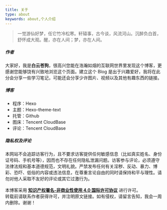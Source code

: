 ```yaml
---
title: 关于
type: about
keywords: about,个人介绍
---
```


<div class="row trm-mb-40">
    <div class="col-lg-12">
        <blockquote class="trm-scroll-animation" data-scroll data-scroll-offset="40">
            一觉游仙好梦，任它竹冷松寒。轩辕事，古今谈，风流河山。沉醉负白首，舒怀成大观。醒，亦在人间；梦，亦在人间。
        </blockquote>
    </div>
</div>

<div class="row trm-mb-20">
    <div class="col-lg-12">
        <h5 class="trm-mb-40 trm-title-with-divider">作者<span data-number="01"></span></h5>
        <div class="trm-service-icon-box trm-contrast trm-scroll-animation trm-active-el" data-scroll="" data-scroll-offset="40">
            大家好，我是<strong>白云苍狗</strong>，很高兴您能在浩瀚如烟的互联网世界里发现这个博客，更感谢您能够饶有兴致地浏览这个页面。建立这个 Blog 是出于兴趣爱好，我将在此分会分享一些学习笔记，可能还会分享少许图片、视频以及其他有趣东西的链接。
        </div>
    </div>
</div>

<div class="row trm-mb-20">
    <div class="col-lg-12">
        <h5 class="trm-mb-40 trm-title-with-divider">博客<span data-number="02"></span></h5>
        <div class="trm-service-icon-box trm-scroll-animation trm-active-el" data-scroll="" data-scroll-offset="40">
            <ul class="trm-list">
                <li>程序：Hexo </li>
                <li>主题：Hexo-theme-text </li>
                <li>托管：Github  </li>
                <li>图床：Tencent CloudBase </li>
                <li>评论：Tencent CloudBase </li>
            </ul>
        </div>
    </div>
</div>

<div class="row trm-mb-20">
    <div class="col-lg-12">
        <h5 class="trm-mb-40 trm-title-with-divider">隐私权及评论<span data-number="03"></span></h5>
        <div class="trm-service-icon-box trm-scroll-animation trm-active-el" data-scroll="" data-scroll-offset="40">
            本网站不会追踪访客行为，且不要求访客提供任何敏感信息（比如真实姓名、身份证号码、手机号等），因而也不存在任何隐私泄漏问题。访客参与评论，必须遵守法律法规和基本道德规范，文明礼貌。严禁发布任何有关淫秽、反动、暴力、博彩、恐吓、低俗的内容或违法信息，在尊重言论自由的同时请保持和平与理性。请勿对他人采取不友好的评论或其它过激行为。
            <br/><br/>
            本博客采用 <strong><a class="trm-label" href="https://creativecommons.org/licenses/by-nc-sa/4.0/deed.zh">知识产权署名-非商业性使用 4.0 国际许可协议</a></strong> 进行许可。
            <br/>
            转载前请联系作者获得许可，并注明原文链接。如有侵权，请留言告知，我会一周内删除。谢谢！
        </div>
    </div>
</div>